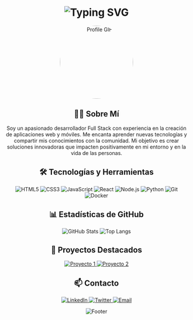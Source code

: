 <h1 align="center">
  <img src="https://readme-typing-svg.herokuapp.com?font=Fira+Code&size=30&duration=3000&pause=1000&color=00FF00&center=true&vCenter=true&width=435&lines=¡Hola%2C+Soy+PiPirate!;Desarrollador+Full+Stack;Amante+de+la+Tecnología;Innovador+y+Creativo" alt="Typing SVG" />
</h1>

<!-- Imagen de perfil con animación -->
<p align="center">
  <img src="https://github.com/PiPirate/PiPirate/blob/main/images/profile.gif?raw=true" alt="Profile GIF" width="200" height="200" style="border-radius: 50%;"/>
</p>

<!-- Descripción -->
<h2 align="center">👨‍💻 Sobre Mí</h2>
<p align="center">
  Soy un apasionado desarrollador Full Stack con experiencia en la creación de aplicaciones web y móviles. Me encanta aprender nuevas tecnologías y compartir mis conocimientos con la comunidad. Mi objetivo es crear soluciones innovadoras que impacten positivamente en mi entorno y en la vida de las personas.
</p>

<!-- Tecnologías -->
<h2 align="center">🛠️ Tecnologías y Herramientas</h2>
<p align="center">
  <img src="https://img.shields.io/badge/HTML5-E34F26?style=for-the-badge&logo=html5&logoColor=white" alt="HTML5" />
  <img src="https://img.shields.io/badge/CSS3-1572B6?style=for-the-badge&logo=css3&logoColor=white" alt="CSS3" />
  <img src="https://img.shields.io/badge/JavaScript-F7DF1E?style=for-the-badge&logo=javascript&logoColor=black" alt="JavaScript" />
  <img src="https://img.shields.io/badge/React-20232A?style=for-the-badge&logo=react&logoColor=61DAFB" alt="React" />
  <img src="https://img.shields.io/badge/Node.js-339933?style=for-the-badge&logo=node.js&logoColor=white" alt="Node.js" />
  <img src="https://img.shields.io/badge/Python-3776AB?style=for-the-badge&logo=python&logoColor=white" alt="Python" />
  <img src="https://img.shields.io/badge/Git-F05032?style=for-the-badge&logo=git&logoColor=white" alt="Git" />
  <img src="https://img.shields.io/badge/Docker-2496ED?style=for-the-badge&logo=docker&logoColor=white" alt="Docker" />
</p>

<!-- Estadísticas de GitHub -->
<h2 align="center">📊 Estadísticas de GitHub</h2>
<p align="center">
  <img src="https://github-readme-stats.vercel.app/api?username=PiPirate&show_icons=true&theme=radical" alt="GitHub Stats" />
  <img src="https://github-readme-stats.vercel.app/api/top-langs/?username=PiPirate&layout=compact&theme=radical" alt="Top Langs" />
</p>

<!-- Proyectos Destacados -->
<h2 align="center">🚀 Proyectos Destacados</h2>
<p align="center">
  <a href="https://github.com/PiPirate/[Proyecto1]">
    <img src="https://github-readme-stats.vercel.app/api/pin/?username=[PiPirate]&repo=[Proyecto1]&theme=radical" alt="Proyecto 1" />
  </a>
  <a href="https://github.com/PiPirate/[Proyecto2]">
    <img src="https://github-readme-stats.vercel.app/api/pin/?username=[PiPirate]&repo=[Proyecto2]&theme=radical" alt="Proyecto 2" />
  </a>
</p>

<!-- Contacto -->
<h2 align="center">📫 Contacto</h2>
<p align="center">
  <a href="https://linkedin.com/in/[PiPirate]">
    <img src="https://img.shields.io/badge/LinkedIn-0077B5?style=for-the-badge&logo=linkedin&logoColor=white" alt="LinkedIn" />
  </a>
  <a href="https://twitter.com/[PiPirate]">
    <img src="https://img.shields.io/badge/Twitter-1DA1F2?style=for-the-badge&logo=twitter&logoColor=white" alt="Twitter" />
  </a>
  <a href="mailto:[TuEmail]">
    <img src="https://img.shields.io/badge/Email-D14836?style=for-the-badge&logo=gmail&logoColor=white" alt="Email" />
  </a>
</p>

<!-- Footer con animación -->
<p align="center">
  <img src="https://capsule-render.vercel.app/api?type=waving&color=gradient&height=100&section=footer" alt="Footer" />
</p>
